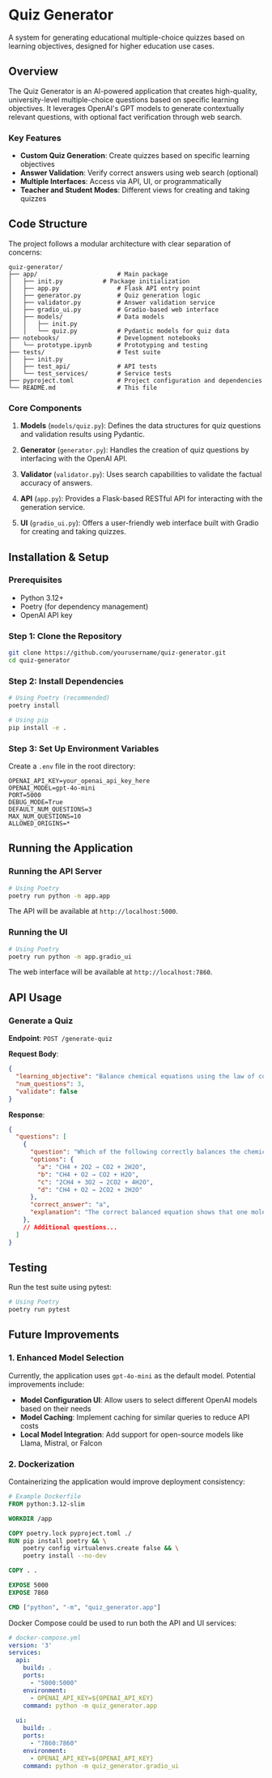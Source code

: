# Quiz Generator

A system for generating educational multiple-choice quizzes based on learning objectives, designed for higher education use cases.

## Overview

The Quiz Generator is an AI-powered application that creates high-quality, university-level multiple-choice questions based on specific learning objectives. It leverages OpenAI's GPT models to generate contextually relevant questions, with optional fact verification through web search.

### Key Features

- **Custom Quiz Generation**: Create quizzes based on specific learning objectives
- **Answer Validation**: Verify correct answers using web search (optional)
- **Multiple Interfaces**: Access via API, UI, or programmatically
- **Teacher and Student Modes**: Different views for creating and taking quizzes

## Code Structure

The project follows a modular architecture with clear separation of concerns:

```
quiz-generator/
├── app/                      # Main package
│   ├── init.py           # Package initialization
│   ├── app.py                # Flask API entry point
│   ├── generator.py          # Quiz generation logic
│   ├── validator.py          # Answer validation service
│   ├── gradio_ui.py          # Gradio-based web interface
│   ├── models/               # Data models
│   │   ├── init.py
│   │   └── quiz.py           # Pydantic models for quiz data
├── notebooks/                # Development notebooks
│   └── prototype.ipynb       # Prototyping and testing
├── tests/                    # Test suite
│   ├── init.py
│   ├── test_api/             # API tests
│   └── test_services/        # Service tests
├── pyproject.toml            # Project configuration and dependencies
└── README.md                 # This file
```

### Core Components

1. **Models** (`models/quiz.py`): Defines the data structures for quiz questions and validation results using Pydantic.

2. **Generator** (`generator.py`): Handles the creation of quiz questions by interfacing with the OpenAI API.

3. **Validator** (`validator.py`): Uses search capabilities to validate the factual accuracy of answers.

4. **API** (`app.py`): Provides a Flask-based RESTful API for interacting with the generation service.

5. **UI** (`gradio_ui.py`): Offers a user-friendly web interface built with Gradio for creating and taking quizzes.

## Installation & Setup

### Prerequisites

- Python 3.12+
- Poetry (for dependency management)
- OpenAI API key

### Step 1: Clone the Repository

```bash
git clone https://github.com/yourusername/quiz-generator.git
cd quiz-generator
```

### Step 2: Install Dependencies

```bash
# Using Poetry (recommended)
poetry install

# Using pip
pip install -e .
```

### Step 3: Set Up Environment Variables

Create a `.env` file in the root directory:

```
OPENAI_API_KEY=your_openai_api_key_here
OPENAI_MODEL=gpt-4o-mini
PORT=5000
DEBUG_MODE=True
DEFAULT_NUM_QUESTIONS=3
MAX_NUM_QUESTIONS=10
ALLOWED_ORIGINS=*
```

## Running the Application

### Running the API Server

```bash
# Using Poetry
poetry run python -m app.app
```

The API will be available at `http://localhost:5000`.

### Running the UI

```bash
# Using Poetry
poetry run python -m app.gradio_ui
```

The web interface will be available at `http://localhost:7860`.

## API Usage

### Generate a Quiz

**Endpoint**: `POST /generate-quiz`

**Request Body**:
```json
{
  "learning_objective": "Balance chemical equations using the law of conservation of mass",
  "num_questions": 3,
  "validate": false
}
```

**Response**:
```json
{
  "questions": [
    {
      "question": "Which of the following correctly balances the chemical equation for the combustion of methane (CH4)?",
      "options": {
        "a": "CH4 + 2O2 → CO2 + 2H2O",
        "b": "CH4 + O2 → CO2 + H2O",
        "c": "2CH4 + 3O2 → 2CO2 + 4H2O",
        "d": "CH4 + O2 → 2CO2 + 2H2O"
      },
      "correct_answer": "a",
      "explanation": "The correct balanced equation shows that one molecule of methane reacts with two molecules of oxygen to produce one molecule of carbon dioxide and two molecules of water, in line with the law of conservation of mass."
    },
    // Additional questions...
  ]
}
```

## Testing

Run the test suite using pytest:

```bash
# Using Poetry
poetry run pytest
```

## Future Improvements

### 1. Enhanced Model Selection

Currently, the application uses `gpt-4o-mini` as the default model. Potential improvements include:

- **Model Configuration UI**: Allow users to select different OpenAI models based on their needs
- **Model Caching**: Implement caching for similar queries to reduce API costs
- **Local Model Integration**: Add support for open-source models like Llama, Mistral, or Falcon

### 2. Dockerization

Containerizing the application would improve deployment consistency:

```dockerfile
# Example Dockerfile
FROM python:3.12-slim

WORKDIR /app

COPY poetry.lock pyproject.toml ./
RUN pip install poetry && \
    poetry config virtualenvs.create false && \
    poetry install --no-dev

COPY . .

EXPOSE 5000
EXPOSE 7860

CMD ["python", "-m", "quiz_generator.app"]
```

Docker Compose could be used to run both the API and UI services:

```yaml
# docker-compose.yml
version: '3'
services:
  api:
    build: .
    ports:
      - "5000:5000"
    environment:
      - OPENAI_API_KEY=${OPENAI_API_KEY}
    command: python -m quiz_generator.app
  
  ui:
    build: .
    ports:
      - "7860:7860"
    environment:
      - OPENAI_API_KEY=${OPENAI_API_KEY}
    command: python -m quiz_generator.gradio_ui
```